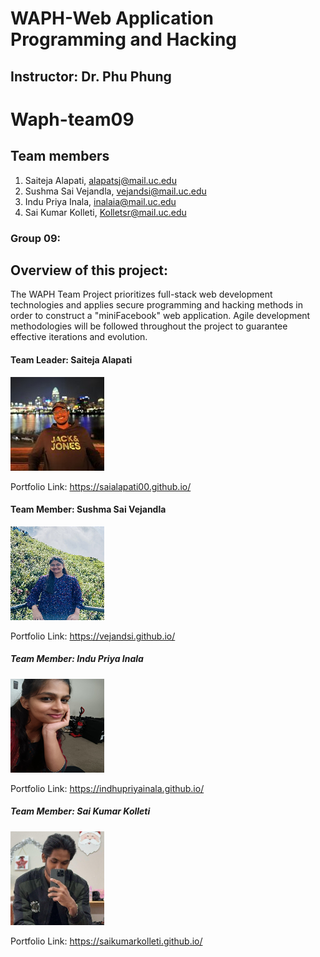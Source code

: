 # WAPH-Web Application Programming and Hacking

## Instructor: Dr. Phu Phung

# Waph-team09

## Team members

1. Saiteja Alapati, alapatsj@mail.uc.edu
2. Sushma Sai Vejandla, vejandsi@mail.uc.edu
3. Indu Priya Inala, inalaia@mail.uc.edu
4. Sai Kumar Kolleti, Kolletsr@mail.uc.edu

### Group 09:

## Overview of this project:
The WAPH Team Project prioritizes full-stack web development technologies and applies secure programming and hacking methods in order to construct a "miniFacebook" web application. Agile development methodologies will be followed throughout the project to guarantee effective iterations and evolution.

#### Team Leader: Saiteja Alapati

![Saiteja's headshot](/images/saiteja.jpg)

Portfolio Link: https://saialapati00.github.io/

#### Team Member: Sushma Sai Vejandla

![Sushma's headshot](/images/sushma.jpg)

Portfolio Link: https://vejandsi.github.io/

##### Team Member: Indu Priya Inala

![Indu Priya's headshot](/images/indu.jpg)

Portfolio Link: https://indhupriyainala.github.io/

##### Team Member: Sai Kumar Kolleti

![Sai Kumar's headshot](/images/saikumar.jpg)

Portfolio Link: https://saikumarkolleti.github.io/
